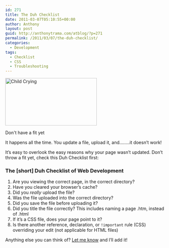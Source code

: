 ```yaml
---
id: 271
title: The Duh Checklist
date: 2011-03-07T05:10:55+00:00
author: Anthony
layout: post
guid: http://anthonytrama.com/atblog/?p=271
permalink: /2011/03/07/the-duh-checklist/
categories:
  - Development
tags:
  - Checklist
  - CSS
  - Troubleshooting
---
```

<div id="attachment_288" style="width: 300px" class="wp-caption aligncenter">
  <img src="http://anthonytrama.com/wp-content/uploads/2011/03/crying.jpg" alt="Child Crying" title="Child Crying" width="290" height="150" class="size-full wp-image-288" />
  
  <p class="wp-caption-text">
    Don't have a fit yet
  </p>
</div>

It happens all the time. You update a file, upload it, and&#8230;&#8230;..it doesn&#8217;t work! 

It&#8217;s easy to overlook the easy reasons why your page wasn&#8217;t updated. Don&#8217;t throw a fit yet, check this Duh Checklist first:

### The [short] Duh Checklist of Web Development

  1. Are you viewing the correct page, in the correct directory?
  2. Have you cleared your browser&#8217;s cache?
  3. Did you _really_ upload the file?
  4. Was the file uploaded into the correct directory?
  5. Did you save the file before uploading it?
  6. Did you title the file correctly? This includes naming a page .htm, instead of .html
  7. If it&#8217;s a CSS file, does your page point to it?
  8. Is there another reference, declaration, or `!important` rule (CSS) overriding your edit (not applicable for HTML files)

Anything else you can think of? [Let me know](mailto:anthony@anthonytrama.com) and I&#8217;ll add it!
